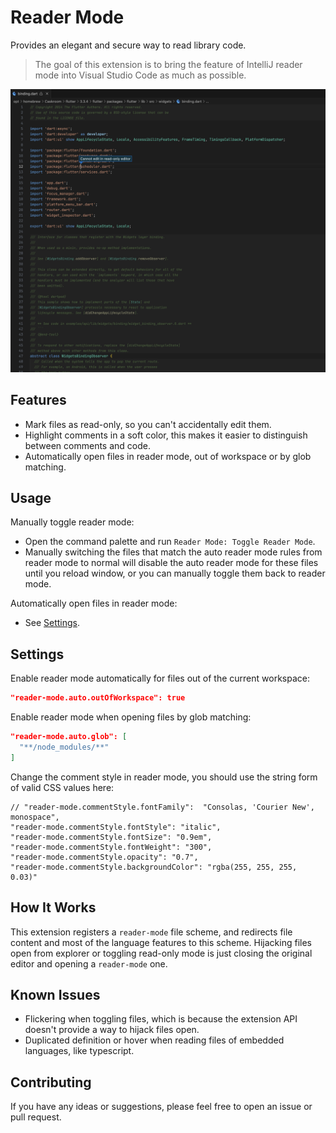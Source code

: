 # Reader Mode

Provides an elegant and secure way to read library code.

> The goal of this extension is to bring the feature of IntelliJ reader mode into Visual Studio Code as much as possible.

![alt](img/screenshot.png)

## Features

- Mark files as read-only, so you can't accidentally edit them.
- Highlight comments in a soft color, this makes it easier to distinguish between comments and code.
- Automatically open files in reader mode, out of workspace or by glob matching.

## Usage

Manually toggle reader mode:

- Open the command palette and run `Reader Mode: Toggle Reader Mode`.
- Manually switching the files that match the auto reader mode rules from reader mode to normal will disable the auto reader mode for these files until you reload window, or you can manually toggle them back to reader mode.

Automatically open files in reader mode:

- See [Settings](#settings).

## Settings

Enable reader mode automatically for files out of the current workspace:

```json
"reader-mode.auto.outOfWorkspace": true
```

Enable reader mode when opening files by glob matching:

```json
"reader-mode.auto.glob": [
  "**/node_modules/**"
]
```

Change the comment style in reader mode, you should use the string form of valid CSS values here:

```jsonc
// "reader-mode.commentStyle.fontFamily":  "Consolas, 'Courier New', monospace",
"reader-mode.commentStyle.fontStyle": "italic",
"reader-mode.commentStyle.fontSize": "0.9em",
"reader-mode.commentStyle.fontWeight": "300",
"reader-mode.commentStyle.opacity": "0.7",
"reader-mode.commentStyle.backgroundColor": "rgba(255, 255, 255, 0.03)"
```

## How It Works

This extension registers a `reader-mode` file scheme, and redirects file content and most of the language features to this scheme. Hijacking files open from explorer or toggling read-only mode is just closing the original editor and opening a `reader-mode` one.

## Known Issues

- Flickering when toggling files, which is because the extension API doesn't provide a way to hijack files open.
- Duplicated definition or hover when reading files of embedded languages, like typescript.

## Contributing

If you have any ideas or suggestions, please feel free to open an issue or pull request.
